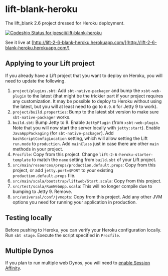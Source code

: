 # lift-blank-heroku
The lift_blank 2.6 project dressed for Heroku deployment.

[ ![Codeship Status for joescii/lift-blank-heroku](https://codeship.com/projects/7db8a1b0-3606-0133-61e2-2ad56f320ece/status?branch=master)](https://codeship.com/projects/100860)

See it live at [http://lift-2-6-blank-heroku.herokuapp.com/](http://lift-2-6-blank-heroku.herokuapp.com/)

## Applying to your Lift project
If you already have a Lift project that you want to deploy on Heroku, you will need to update the following.

1. `project/plugins.sbt`: Add `sbt-native-packager` and bump the `xsbt-web-plugin` to the latest 
(that might be the trickier part if your project requires any customization. 
It may be possible to deploy to Heroku without using the latest, but you will at least need to go to `0.9.0` for Jetty 9 to work).
2. `project/build.properties`: Bump to the latest sbt version to make sure `sbt-native-packager` works.
3. `build.sbt`: Bump Jetty to 9. 
Enable `JettyPlugin` (from `xsbt-web-plugin`. Note that you will now start the server locally with `jetty:start`).
Enable `JavaAppPackaging` (for `sbt-native-packager`).
Add `bashScriptConfigLocation` setting, which will allow setting the Lift `run.mode` to `production`.
Add `mainClass` just in case there are other `main` methods in your project.
4. `Procfile`: Copy from this project.
Change `lift-2-6-heroku-starter-template` to match the `name` setting from `build.sbt` of your Lift project.
5. `src/main/resources/props/production.default.props`: Copy from this project, or add `jetty.port=$PORT` to your existing `production.default.props` file.
6. `src/main/scala/bootstrap/liftweb/Start.scala`: Copy from this project.
7. `src/test/scala/RunWebApp.scala`: This will no longer compile due to bumping to Jetty 9. Remove.
8. `src/universal/conf/jvmopts`: Copy from this project.
Add any other JVM options you need for running your application in production.

## Testing locally
Before pushing to Heroku, you can verify your Heroku configuration locally.
Run `sbt stage`.
Execute the script specified in `Procfile`.

## Multiple Dynos
If you plan to run multiple web Dynos, you will need to [enable Session Affinity](https://blog.heroku.com/archives/2015/4/28/introducing_session_affinity).